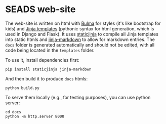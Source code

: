 # SEADS web-site

The web-site is written on html with [Bulma](https://bulma.io/documentation/) for styles (it's like bootstrap for kids) and [Jinja templates](https://jinja.palletsprojects.com/en/3.1.x/) (pythonic syntax for html generation, which is used in Django and Flask). It uses [staticjinja](https://github.com/staticjinja/staticjinja) to compile all Jinja templates into static htmls and [jinja-markdown](https://github.com/jpsca/jinja-markdown) to allow for markdown entries. The `docs` folder is generated automatically and should not be edited, with all code being located in the `templates` folder.

To use it, install dependencies first:
```
pip install staticjinja jinja-markdown
```

And then build it to produce `docs` htmls:

```
python build.py
```

To serve them locally (e.g., for testing purposes), you can use python server:
```
cd docs
python -m http.server 8000
```
